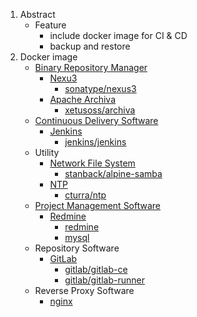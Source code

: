 1. Abstract
   * Feature
     * include docker image for CI & CD
     * backup and restore
2. Docker image
   * [Binary Repository Manager](https://en.wikipedia.org/wiki/Binary_repository_manager)
     * [Nexu3](https://www.sonatype.com/nexus-repository-sonatype)
       * [sonatype/nexus3](https://hub.docker.com/r/sonatype/nexus3/)
     * [Apache Archiva](https://archiva.apache.org/index.cgi)
       * [xetusoss/archiva](https://hub.docker.com/r/xetusoss/archiva/)
   * [Continuous Delivery Software](https://en.wikipedia.org/wiki/Continuous_Delivery)
     * [Jenkins](https://jenkins.io/)
       * [jenkins/jenkins](https://hub.docker.com/r/jenkins/jenkins/)
   * Utility
     * [Network File System](https://en.wikipedia.org/wiki/Distributed_file_system)
       * [stanback/alpine-samba](https://hub.docker.com/r/stanback/alpine-samba)
     * [NTP](https://en.wikipedia.org/wiki/Network_Time_Protocol)
       * [cturra/ntp](https://hub.docker.com/r/cturra/ntp)
   * [Project Management Software](https://en.wikipedia.org/wiki/Project_management_software)
     * [Redmine](http://www.redmine.org/)
       * [redmine](https://hub.docker.com/_/redmine/)
       * [mysql](https://hub.docker.com/_/mysql)
   * Repository Software
     * [GitLab](https://about.gitlab.com/)
       * [gitlab/gitlab-ce](https://hub.docker.com/r/gitlab/gitlab-ce/)
       * [gitlab/gitlab-runner](https://hub.docker.com/r/gitlab/gitlab-runner/)
   * Reverse Proxy Software
     * [nginx](https://hub.docker.com/_/nginx/)

